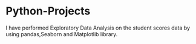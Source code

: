# Python-Projects
I have performed Exploratory Data Analysis on the student scores data by using pandas,Seaborn and Matplotlib library.

